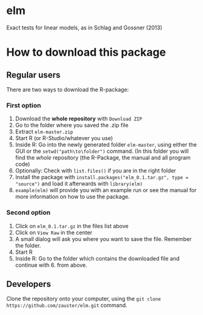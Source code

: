 elm
===

Exact tests for linear models, as in Schlag and Gossner (2013)

# How to download this package

## Regular users

There are two ways to download the R-package:

### First option

1. Download the **whole repository** with `Download ZIP`
2. Go to the folder where you saved the .zip file
3. Extract `elm-master.zip`
4. Start R (or R-Studio/whatever you use)
5. Inside R: Go into the newly generated folder `elm-master`, using either the GUI or the `setwd("path\to\folder")` command. (In this folder you will find the *whole* repository (the R-Package, the manual and all program code)
6. Optionally: Check with `list.files()` if you are in the right folder
7. Install the package with `install.packages("elm_0.1.tar.gz", type = "source")` and load it afterwards with `library(elm)`
8. `example(elm)` will provide you with an example run or see the manual for more information on how to use the package.

### Second option

1. Click on `elm_0.1.tar.gz` in the files list above
2. Click on `View Raw` in the center
3. A small dialog will ask you where you want to save the file. Remember the folder.
4. Start R
5. Inside R: Go to the folder which contains the downloaded file and continue with 6. from above.

## Developers

Clone the repository onto your computer, using the `git clone https://github.com/zauster/elm.git` command.
